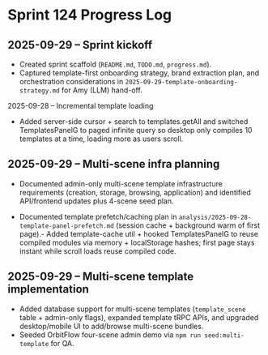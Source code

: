 # Sprint 124 Progress Log

## 2025-09-29 – Sprint kickoff
- Created sprint scaffold (`README.md`, `TODO.md`, `progress.md`).
- Captured template-first onboarding strategy, brand extraction plan, and orchestration considerations in `2025-09-29-template-onboarding-strategy.md` for Amy (LLM) hand-off.

2025-09-28 – Incremental template loading
- Added server-side cursor + search to templates.getAll and switched TemplatesPanelG to paged infinite query so desktop only compiles 10 templates at a time, loading more as users scroll.

## 2025-09-29 – Multi-scene infra planning
- Documented admin-only multi-scene template infrastructure requirements (creation, storage, browsing, application) and identified API/frontend updates plus 4-scene seed plan.


- Documented template prefetch/caching plan in `analysis/2025-09-28-template-panel-prefetch.md` (session cache + background warm of first page).- Added template-cache util + hooked TemplatesPanelG to reuse compiled modules via memory + localStorage hashes; first page stays instant while scroll loads reuse compiled code.

## 2025-09-29 – Multi-scene template implementation
- Added database support for multi-scene templates (`template_scene` table + admin-only flags), expanded template tRPC APIs, and upgraded desktop/mobile UI to add/browse multi-scene bundles.
- Seeded OrbitFlow four-scene admin demo via `npm run seed:multi-template` for QA.

